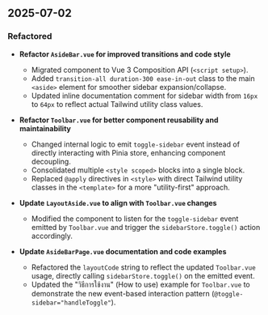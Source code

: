 
## 2025-07-02

### Refactored
- **Refactor `AsideBar.vue` for improved transitions and code style**
  - Migrated component to Vue 3 Composition API (`<script setup>`).
  - Added `transition-all duration-300 ease-in-out` class to the main `<aside>` element for smoother sidebar expansion/collapse.
  - Updated inline documentation comment for sidebar width from `16px` to `64px` to reflect actual Tailwind utility class values.

- **Refactor `Toolbar.vue` for better component reusability and maintainability**
  - Changed internal logic to emit `toggle-sidebar` event instead of directly interacting with Pinia store, enhancing component decoupling.
  - Consolidated multiple `<style scoped>` blocks into a single block.
  - Replaced `@apply` directives in `<style>` with direct Tailwind utility classes in the `<template>` for a more "utility-first" approach.

- **Update `LayoutAside.vue` to align with `Toolbar.vue` changes**
  - Modified the component to listen for the `toggle-sidebar` event emitted by `Toolbar.vue` and trigger the `sidebarStore.toggle()` action accordingly.

- **Update `AsideBarPage.vue` documentation and code examples**
  - Refactored the `layoutCode` string to reflect the updated `Toolbar.vue` usage, directly calling `sidebarStore.toggle()` on the emitted event.
  - Updated the "วิธีการใช้งาน" (How to use) example for `Toolbar.vue` to demonstrate the new event-based interaction pattern (`@toggle-sidebar="handleToggle"`).
